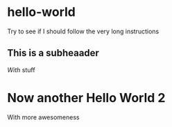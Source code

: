 # hello-world
Try to see if I should follow the very long instructions

## This is a subheaader

*With* stuff

# Now another Hello World 2
With more awesomeness

